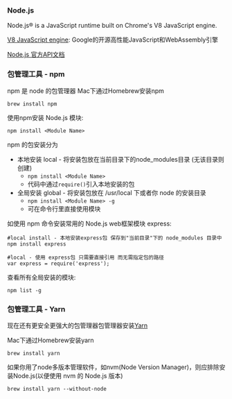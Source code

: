 ### Node.js

Node.js® is a JavaScript runtime built on Chrome's V8 JavaScript engine.

[V8 JavaScript engine](https://v8.dev/): Google的开源高性能JavaScript和WebAssembly引擎

[Node.js 官方API文档](https://nodejs.org/api/)

### 包管理工具 - npm

npm 是 node 的包管理器
Mac下通过Homebrew安装npm
```
brew install npm
```




使用npm安装 Node.js 模块:
```
npm install <Module Name>
```

npm 的包安装分为
* 本地安装 local - 将安装包放在当前目录下的node_modules目录 (无该目录则创建)
  * `npm install <Module Name>`
  * 代码中通过`require()`引入本地安装的包
* 全局安装 global - 将安装包放在 /usr/local 下或者你 node 的安装目录
  * `npm install <Module Name> -g`
  * 可在命令行里直接使用模块

如使用 npm 命令安装常用的 Node.js web框架模块 express:
```
#local install - 本地安装express包 保存到"当前目录"下的 node_modules 目录中
npm install express

#local - 使用 express包 只需要直接引用 而无需指定包的路径
var express = require('express');
```


查看所有全局安装的模块:
```
npm list -g
```


### 包管理工具 - Yarn

现在还有更安全更强大的包管理器包管理器安装[Yarn](https://yarnpkg.com/)

Mac下通过Homebrew安装yarn
```
brew install yarn
```

如果你用了node多版本管理软件，如nvm(Node Version Manager)，则应排除安装Node.js(以便使用 nvm 的 Node.js 版本)
```
brew install yarn --without-node
```
